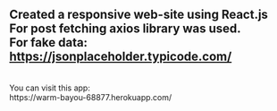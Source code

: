 Created a responsive web-site using React.js<br>
For post fetching axios library was used.<br>
For fake data:<br>
https://jsonplaceholder.typicode.com/
---------------------------------------------
<br>
You can visit this app:<br>
https://warm-bayou-68877.herokuapp.com/
